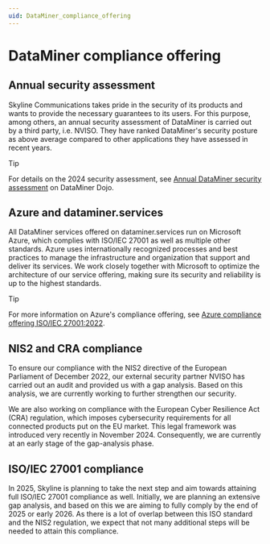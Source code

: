 ```yaml
---
uid: DataMiner_compliance_offering
---
```


# DataMiner compliance offering

## Annual security assessment

Skyline Communications takes pride in the security of its products and wants to provide the necessary guarantees to its users. For this purpose, among others, an annual security assessment of DataMiner is carried out by a third party, i.e. NVISO. They have ranked DataMiner's security posture as above average compared to other applications they have assessed in recent years.

> [!TIP]
> For details on the 2024 security assessment, see [Annual DataMiner security assessment](https://community.dataminer.services/annual-dataminer-security-assessment/) on DataMiner Dojo.

## Azure and dataminer.services

All DataMiner services offered on dataminer.services run on  Microsoft Azure, which complies with ISO/IEC 27001 as well as multiple other standards. Azure uses internationally recognized processes and best practices to manage the infrastructure and organization that support and deliver its services. We work closely together with Microsoft to optimize the architecture of our service offering, making sure its security and reliability is up to the highest standards.

> [!TIP]
> For more information on Azure's compliance offering, see [Azure compliance offering ISO/IEC 27001:2022](https://learn.microsoft.com/en-us/azure/compliance/offerings/offering-iso-27001).

## NIS2 and CRA compliance

To ensure our compliance with the NIS2 directive of the European Parliament of December 2022, our external security partner NVISO has carried out an audit and provided us with a gap analysis. Based on this analysis, we are currently working to further strengthen our security.

We are also working on compliance with the European Cyber Resilience Act (CRA) regulation, which imposes cybersecurity requirements for all connected products put on the EU market. This legal framework was introduced very recently in November 2024. Consequently, we are currently at an early stage of the gap-analysis phase.

## ISO/IEC 27001 compliance

In 2025, Skyline is planning to take the next step and aim towards attaining full ISO/IEC 27001 compliance as well. Initially, we are planning an extensive gap analysis, and based on this we are aiming to fully comply by the end of 2025 or early 2026. As there is a lot of overlap between this ISO standard and the NIS2 regulation, we expect that not many additional steps will be needed to attain this compliance.
